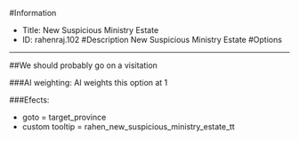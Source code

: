 #Information
 - Title: New Suspicious Ministry Estate
 - ID: rahenraj.102
#Description
New Suspicious Ministry Estate
#Options

___
##We should probably go on a visitation

###AI weighting:
AI weights this option at 1


###Efects:<ul><li>goto = target_province</li><li>custom tooltip = rahen_new_suspicious_ministry_estate_tt</li></ul>
